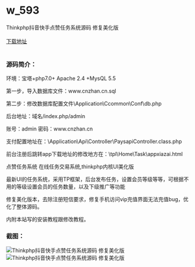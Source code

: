 # w_593
Thinkphp抖音快手点赞任务系统源码 修复美化版
<br/></br>
[下载地址](https://www.uuid2.com/593.html "下载地址")
<br/></br>
<h3>源码简介：</h3>
<p>环境：宝塔+php7.0+ Apache 2.4 +MysQL 5.5<p>
<p>第一步，导入数据库文件：www.cnzhan.cn.sql<p>
<p>第二步：修改数据库配置文件\Application\Ccommon\Conf\db.php<p>
<p>后台地址：域名/index.php/admin<p>
<p>账号：admin 密码：www.cnzhan.cn<p>
<p>支付配置地址在：\Application\Api\Controller\PaysapiController.class.php<p>
<p>前台注册后跳转app下载地址的修改地方在：\tpl\Home\Task\appxiazai.html<p>
<p>点赞任务系统 在线任务交易系统,thinkphp内核UI美化版<p>
<p>最新UI的任务系统，采用TP框架，后台发布任务，设置会员等级等等，可根据不用的等级设置会员的任务数量，以及下级推广等功能<p>
<p>修复美化版本，去除注册短信要求，修复手机访问vip充值界面无法充值bug，优化了整体源码。<p>
<p>内附本站写的安装教程跟修改教程。<p>
<p> <p>
<h3>截图：</h3>
<img src="https://www.uuid2.com/wp-content/uploads/img/202105/51a8fdc190.jpg" alt="Thinkphp抖音快手点赞任务系统源码 修复美化版"><img src="https://www.uuid2.com/wp-content/uploads/img/202105/51a8fdc726.jpg" alt="Thinkphp抖音快手点赞任务系统源码 修复美化版">
